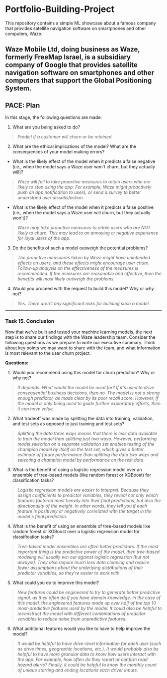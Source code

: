 # Portfolio-Building-Project
This repository contains a simple ML showcase about a famous company that provides satellite navigation software on smartphones and other computers, Waze.

## Waze Mobile Ltd, doing business as Waze, formerly FreeMap Israel, is a subsidiary company of Google that provides satellite navigation software on smartphones and other computers that support the Global Positioning System.

## **PACE: Plan**

In this stage, the following questions are made:

1.   What are you being asked to do?
> _Predict if a customer will churn or be retained._

2.   What are the ethical implications of the model? What are the consequences of your model making errors?
  *   What is the likely effect of the model when it predicts a false negative (i.e., when the model says a Waze user won't churn, but they actually will)?
  > _Waze will fail to take proactive measures to retain users who are likely to stop using the app. For example, Waze might proactively push an app notification to users, or send a survey to better understand user dissatisfaction._
  *   What is the likely effect of the model when it predicts a false positive (i.e., when the model says a Waze user will churn, but they actually won't)?
  > _Waze may take proactive measures to retain users who are NOT likely to churn. This may lead to an annoying or negative experience for loyal users of the app._
3.   Do the benefits of such a model outweigh the potential problems?
  > _The proactive measueres taken by Waze might have unintended effects on users, and these effects might encourage user churn. Follow-up analysis on the effectiveness of the measures is recommended. If the measures are reasonable and effective, then the benefits will most likely outweigh the problems._
4.   Would you proceed with the request to build this model? Why or why not?

  >_Yes. There aren't any significant risks for building such a model._

----------------------------------------------------------------------------------
### **Task 15. Conclusion**

Now that we've built and tested your machine learning models, the next step is to share our findings with the Waze leadership team. Consider the following questions as we prepare to write our executive summary. Think about key points we may want to share with the team, and what information is most relevant to the user churn project.

**Questions:**

1. Would you recommend using this model for churn prediction? Why or why not?

> _It depends. What would the model be used for? If it's used to drive consequential business decisions, then no. The model is not a strong enough predictor, as made clear by its poor recall score. However, if the model is only being used to guide further exploratory efforts, then it can have value._

2. What tradeoff was made by splitting the data into training, validation, and test sets as opposed to just training and test sets?

> _Splitting the data three ways means that there is less data available to train the model than splitting just two ways. However, performing model selection on a separate validation set enables testing of the champion model by itself on the test set, which gives a better estimate of future performance than splitting the data two ways and selecting a champion model by performance on the test data._

3. What is the benefit of using a logistic regression model over an ensemble of tree-based models (like random forest or XGBoost) for classification tasks?

> _Logistic regression models are easier to interpret. Because they assign coefficients to predictor variables, they reveal not only which features factored most heavily into their final predictions, but also the directionality of the weight. In other words, they tell you if each feature is positively or negatively correlated with the target in the model's final prediction._

4. What is the benefit of using an ensemble of tree-based models like random forest or XGBoost over a logistic regression model for classification tasks?

> _Tree-based model ensembles are often better predictors. If the most important thing is the predictive power of the model, then tree-based modeling will usually win out against logistic regression (but not always!). They also require much less data cleaning and require fewer assumptions about the underlying distributions of their predictor variables, so they're easier to work with._

5. What could you do to improve this model?

> _New features could be engineered to try to generate better predictive signal, as they often do if you have domain knowledge. In the case of this model, the engineered features made up over half of the top 10 most-predictive features used by the model. It could also be helpful to reconstruct the model with different combinations of predictor variables to reduce noise from unpredictive features._

6. What additional features would you like to have to help improve the model?

> _It would be helpful to have drive-level information for each user (such as drive times, geographic locations, etc.). It would probably also be helpful to have more granular data to know how users interact with the app. For example, how often do they report or confirm road hazard alerts? Finally, it could be helpful to know the monthly count of unique starting and ending locations each driver inputs._
